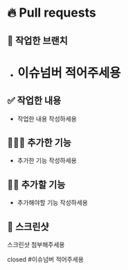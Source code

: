 # 🔥 Pull requests
## 🌴 작업한 브랜치
- # 이슈넘버 적어주세용

## ✅ 작업한 내용
- 작업한 내용 작성하세용

## 💁🏻‍♂️ 추가한 기능
- 추가한 기능 작성하세용

## 🧗🏻 추가할 기능
- 추가해야할 기능 작성하세용

## 📸 스크린샷
스크린샷 첨부해주세용

closed #이슈넘버 적어주세용 

